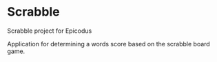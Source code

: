 Scrabble
========

Scrabble project for Epicodus

Application for determining a words score based on the scrabble board game.
